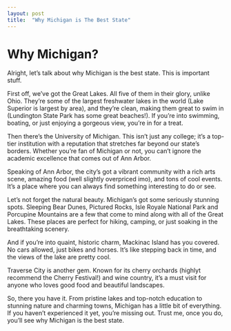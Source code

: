 ```yaml
---
layout: post
title:  "Why Michigan is The Best State"
---
```


# Why Michigan?

Alright, let’s talk about why Michigan is the best state. This is important stuff.

First off, we’ve got the Great Lakes. All five of them in their glory, unlike Ohio. They’re some of the largest freshwater lakes in the world (Lake Superior is largest by area), and they’re clean, making them great to swim in (Lundington State Park has some great beaches!). If you’re into swimming, boating, or just enjoying a gorgeous view, you’re in for a treat.

Then there’s the University of Michigan. This isn’t just any college; it’s a top-tier institution with a reputation that stretches far beyond our state’s borders. Whether you’re fan of Michigan or not, you can’t ignore the academic excellence that comes out of Ann Arbor.

Speaking of Ann Arbor, the city’s got a vibrant community with a rich arts scene, amazing food (well slightly overpriced imo), and tons of cool events. It’s a place where you can always find something interesting to do or see.

Let’s not forget the natural beauty. Michigan’s got some seriously stunning spots. Sleeping Bear Dunes, Pictured Rocks, Isle Royale National Park and Porcupine Mountains are a few that come to mind along with all of the Great Lakes. These places are perfect for hiking, camping, or just soaking in the breathtaking scenery.

And if you’re into quaint, historic charm, Mackinac Island has you covered. No cars allowed, just bikes and horses. It’s like stepping back in time, and the views of the lake are pretty cool.

Traverse City is another gem. Known for its cherry orchards (highlyt recommend the Cherry Festival!) and wine country, it’s a must visit for anyone who loves good food and beautiful landscapes.

So, there you have it. From pristine lakes and top-notch education to stunning nature and charming towns, Michigan has a little bit of everything. If you haven’t experienced it yet, you’re missing out. Trust me, once you do, you’ll see why Michigan is the best state.
